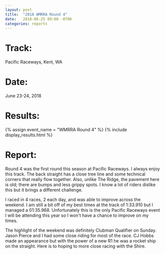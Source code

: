 ```yaml
---
layout: post
title:  "2018 WMRRA Round 4"
date:   2018-06-25 09:00 -0700
categories: reports
---
```


# Track:
Pacific Raceways, Kent, WA

# Date:
June 23-24, 2018

# Results:
{% assign event_name = "WMRRA Round 4" %}
{% include display_results.html %}

# Report:
Round 4 was the first round this season at Pacific Raceways. I always enjoy this track. The back straight has a close tree line and some technical corners that really flow together. Also, unlike The Ridge, the pavement here is old; there are bumps and less grippy spots. I know a lot of riders dislike this but it brings a different challenge.

I raced in 4 races, 2 each day, and was able to improve across the weekend. I am still a bit off of my best times at the track of 1:33.910 but I managed a 01:35.968. Unfortunately this is the only Pacific Raceways event I will be attending this year so I won't have a chance to improve on my times.

The highlight of the weekend was definitely Clubman Qualifier on Sunday. Jason Pierce and I had some close riding for most of the race. CJ Hobbs made an appearance but with the power of a new R1 he was a rocket ship on the straight. Here is to hoping to more close racing with the Shire.

